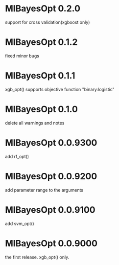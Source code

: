 # MlBayesOpt 0.2.0
support for cross validation(xgboost only)

# MlBayesOpt 0.1.2
fixed minor bugs

# MlBayesOpt 0.1.1
xgb_opt() supports objective function "binary:logistic"

# MlBayesOpt 0.1.0
delete all warnings and notes

# MlBayesOpt 0.0.9300
add rf_opt()

# MlBayesOpt 0.0.9200
add parameter range to the arguments

# MlBayesOpt 0.0.9100
add svm_opt()

# MlBayesOpt 0.0.9000
the first release. xgb_opt() only.

